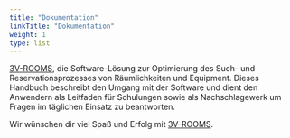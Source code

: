 ```yaml
---
title: "Dokumentation"
linkTitle: "Dokumentation"
weight: 1
type: list
---
```


[3V-ROOMS](https://www.3v-rooms.ch/), die Software-Lösung zur Optimierung des Such- und Reservationsprozesses von Räumlichkeiten und Equipment. Dieses Handbuch beschreibt den Umgang mit der Software und dient den Anwendern als Leitfaden für Schulungen sowie als Nachschlagewerk um Fragen im täglichen Einsatz zu beantworten.

Wir wünschen dir viel Spaß und Erfolg mit [3V-ROOMS](https://www.3v-rooms.ch/).
